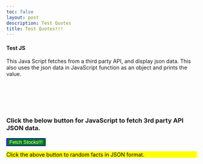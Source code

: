 ```yaml
---
toc: false
layout: post
description: Test Quotes
title: Test Quotes!!!
---
```


#### Test JS
This Java Script fetches from a third party API, and display json data. This also uses the json data in JavaScript function as an object and prints the value. 

<br/><br/><br/><br/>


### Click the below button for JavaScript to fetch 3rd party API JSON data.

<button name="button" onclick="fetchStocks()" style="background-color:green; border-color:blue; color:white">Fetch Stocks!!!</button>
<br/>

<p id="tips" style="background-color:yellow; color:black">Click the above button to random facts in JSON format.</p>

<script>
async function fetchStocks() {
	
  const settings = {
	async: true,
	crossDomain: true,
	url: 'https://andruxnet-random-famous-quotes.p.rapidapi.com/?cat=famous&count=10',
	method: 'GET',
	headers: {
		'X-RapidAPI-Key': '61c6a629f7msh3c7c0f786cc7e20p158b5bjsnea9db1f03bc5',
		'X-RapidAPI-Host': 'andruxnet-random-famous-quotes.p.rapidapi.com'
	}
};

$.ajax(settings).done(function (response) {
	console.log(response);
  document.getElementById('tips').innerHTML = result;
});
  
}

</script>
